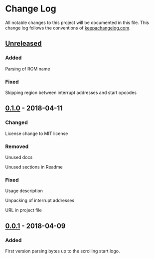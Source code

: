# Change Log
All notable changes to this project will be documented in this file. This change log follows the conventions of [keepachangelog.com](http://keepachangelog.com/).

## [Unreleased]
### Added
Parsing of ROM name
### Fixed
Skipping region between interrupt addresses and start opcodes

## [0.1.0] - 2018-04-11
### Changed
License change to MIT license

### Removed
Unused docs

Unused sections in Readme

### Fixed
Usage description

Unpacking of interrupt addresses

URL in project file

## [0.0.1] - 2018-04-09
### Added
First version parsing bytes up to the scrolling start logo.

[Unreleased]: https://github.com/gernd/gb-dumper/compare/v0.1.0...master
[0.1.0]: https://github.com/gernd/gb-dumper/compare/v0.0.1...v0.1.0
[0.0.1]: https://github.com/gernd/gb-dumper/compare/ca6130150d7728ef7190c84a013ebc45b8e383e1...v0.0.1
